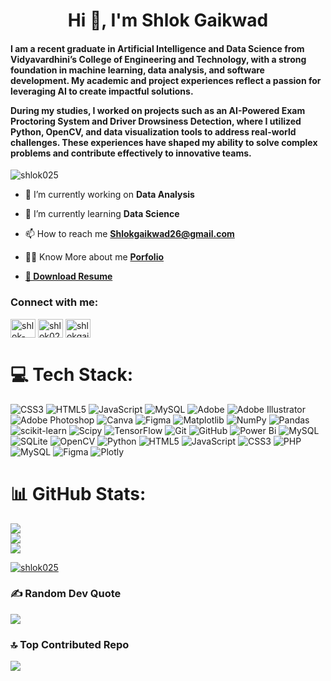 <h1 align="center">Hi 👋, I'm Shlok Gaikwad</h1>

<h4 align="left">I am a recent graduate in Artificial Intelligence and Data Science from Vidyavardhini’s College of Engineering and Technology, with a strong foundation in machine learning, data analysis, and software development. My academic and project experiences reflect a passion for leveraging AI to create impactful solutions.
  
During my studies, I worked on projects such as an AI-Powered Exam Proctoring System and Driver Drowsiness Detection, where I utilized Python, OpenCV, and data visualization tools to address real-world challenges. These experiences have shaped my ability to solve complex problems and contribute effectively to innovative teams.</h4>

<p align="left"> <img src="https://komarev.com/ghpvc/?username=shlok025&label=Profile%20views&color=0e75b6&style=flat" alt="shlok025" /> </p>



- 🔭 I’m currently working on **Data Analysis**

- 🌱 I’m currently learning **Data Science**

- 📫 How to reach me **Shlokgaikwad26@gmail.com**
  
- 👨‍💻 Know More about me  **[Porfolio](https://shlok-gaikwad.my.canva.site/)**

-   **[📄 Download Resume](https://drive.google.com/file/d/1EdeJYE9drV_k9LzYIeKuItJl05ISepQC/view?usp=sharing)**

<h3 align="left">Connect with me:</h3>
<p align="left">
<a href="https://linkedin.com/in/shlok-gaikwad" target="blank"><img align="center" src="https://raw.githubusercontent.com/rahuldkjain/github-profile-readme-generator/master/src/images/icons/Social/linked-in-alt.svg" alt="shlok-gaikwad" height="30" width="40" /></a>
<a href="https://instagram.com/shlok025" target="blank"><img align="center" src="https://raw.githubusercontent.com/rahuldkjain/github-profile-readme-generator/master/src/images/icons/Social/instagram.svg" alt="shlok025" height="30" width="40" /></a>
<a href="https://www.hackerrank.com/shlokgaikwad26" target="blank"><img align="center" src="https://raw.githubusercontent.com/rahuldkjain/github-profile-readme-generator/master/src/images/icons/Social/hackerrank.svg" alt="shlokgaikwad26" height="30" width="40" /></a>
</p>



# 💻 Tech Stack:
![CSS3](https://img.shields.io/badge/css3-%231572B6.svg?style=plastic&logo=css3&logoColor=white) ![HTML5](https://img.shields.io/badge/html5-%23E34F26.svg?style=plastic&logo=html5&logoColor=white) ![JavaScript](https://img.shields.io/badge/javascript-%23323330.svg?style=plastic&logo=javascript&logoColor=%23F7DF1E) ![MySQL](https://img.shields.io/badge/mysql-4479A1.svg?style=plastic&logo=mysql&logoColor=white) ![Adobe](https://img.shields.io/badge/adobe-%23FF0000.svg?style=plastic&logo=adobe&logoColor=white) ![Adobe Illustrator](https://img.shields.io/badge/adobe%20illustrator-%23FF9A00.svg?style=plastic&logo=adobe%20illustrator&logoColor=white) ![Adobe Photoshop](https://img.shields.io/badge/adobe%20photoshop-%2331A8FF.svg?style=plastic&logo=adobe%20photoshop&logoColor=white) ![Canva](https://img.shields.io/badge/Canva-%2300C4CC.svg?style=plastic&logo=Canva&logoColor=white) ![Figma](https://img.shields.io/badge/figma-%23F24E1E.svg?style=plastic&logo=figma&logoColor=white) ![Matplotlib](https://img.shields.io/badge/Matplotlib-%23ffffff.svg?style=plastic&logo=Matplotlib&logoColor=black) ![NumPy](https://img.shields.io/badge/numpy-%23013243.svg?style=plastic&logo=numpy&logoColor=white) ![Pandas](https://img.shields.io/badge/pandas-%23150458.svg?style=plastic&logo=pandas&logoColor=white) ![scikit-learn](https://img.shields.io/badge/scikit--learn-%23F7931E.svg?style=plastic&logo=scikit-learn&logoColor=white) ![Scipy](https://img.shields.io/badge/SciPy-%230C55A5.svg?style=plastic&logo=scipy&logoColor=%white) ![TensorFlow](https://img.shields.io/badge/TensorFlow-%23FF6F00.svg?style=plastic&logo=TensorFlow&logoColor=white) ![Git](https://img.shields.io/badge/git-%23F05033.svg?style=plastic&logo=git&logoColor=white) ![GitHub](https://img.shields.io/badge/github-%23121011.svg?style=plastic&logo=github&logoColor=white) ![Power Bi](https://img.shields.io/badge/power_bi-F2C811?style=plastic&logo=powerbi&logoColor=black) ![MySQL](https://img.shields.io/badge/mysql-4479A1.svg?style=plastic&logo=mysql&logoColor=white) ![SQLite](https://img.shields.io/badge/sqlite-%2307405e.svg?style=plastic&logo=sqlite&logoColor=white) ![OpenCV](https://img.shields.io/badge/opencv-%23white.svg?style=plastic&logo=opencv&logoColor=white) ![Python](https://img.shields.io/badge/python-3670A0?style=plastic&logo=python&logoColor=ffdd54) ![HTML5](https://img.shields.io/badge/html5-%23E34F26.svg?style=plastic&logo=html5&logoColor=white) ![JavaScript](https://img.shields.io/badge/javascript-%23323330.svg?style=plastic&logo=javascript&logoColor=%23F7DF1E) ![CSS3](https://img.shields.io/badge/css3-%231572B6.svg?style=plastic&logo=css3&logoColor=white) ![PHP](https://img.shields.io/badge/php-%23777BB4.svg?style=plastic&logo=php&logoColor=white) ![MySQL](https://img.shields.io/badge/mysql-4479A1.svg?style=plastic&logo=mysql&logoColor=white) ![Figma](https://img.shields.io/badge/figma-%23F24E1E.svg?style=plastic&logo=figma&logoColor=white) ![Plotly](https://img.shields.io/badge/Plotly-%233F4F75.svg?style=plastic&logo=plotly&logoColor=white)



# 📊 GitHub Stats:
![](https://github-readme-stats.vercel.app/api?username=Shlok025&theme=dark&hide_border=false&include_all_commits=true&count_private=false)<br/>
![](https://github-readme-streak-stats.herokuapp.com/?user=Shlok025&theme=dark&hide_border=false)<br/>
![](https://github-readme-stats.vercel.app/api/top-langs/?username=Shlok025&theme=dark&hide_border=false&include_all_commits=true&count_private=false&layout=compact)

<p align="left"> <a href="https://github.com/ryo-ma/github-profile-trophy"><img src="https://github-profile-trophy.vercel.app/?username=shlok025" alt="shlok025" /></a> </p>

### ✍️ Random Dev Quote
![](https://quotes-github-readme.vercel.app/api?type=horizontal&theme=radical)

### 🔝 Top Contributed Repo
![](https://github-contributor-stats.vercel.app/api?username=Shlok025&limit=5&theme=dark&combine_all_yearly_contributions=true)

